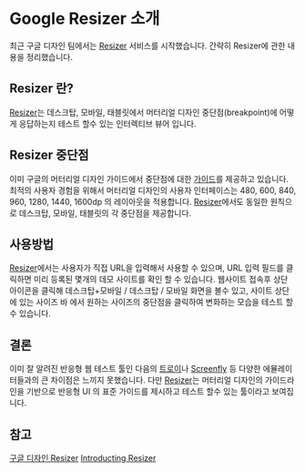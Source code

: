 # Google Resizer 소개

최근 구글 디자인 팀에서는 [Resizer](http://design.google.com/resizer/) 서비스를 시작했습니다. 간략히 Resizer에 관한 내용을 정리했습니다. 

## Resizer 란?

[Resizer](http://design.google.com/resizer/)는 데스크탑, 모바일, 태블릿에서 머터리얼 디자인 중단점(breakpoint)에 어떻게 응답하는지 테스트 할수 있는 인터렉티브 뷰어 입니다. 

## Resizer 중단점

이미 구글의 머터리얼 디자인 가이드에서 중단점에 대한 [가이드](https://www.google.com/design/spec/layout/responsive-ui.html)를 제공하고 있습니다. 최적의 사용자 경험을 위해서 머터리얼 디자인의 사용자 인터페이스는 480, 600, 840, 960, 1280, 1440, 1600dp 의 레이아웃을 적용합니다. 
[Resizer](http://design.google.com/resizer/)에서도 동일한 원칙으로 데스크탑, 모바일, 태블릿의 각 중단점을 제공합니다. 

## 사용방법

[Resizer](http://design.google.com/resizer/)에서는 사용자가 직접 URL을 입력해서 사용할 수 있으며, URL 입력 필드를 클릭하면 미리 등록된 몇개의 데모 사이트를 확인 할 수 있습니다. 
웹사이트 접속후 상단 아이콘을 클릭해 데스크탑+모바일 / 데스크탑 / 모바일 화면을 볼수 있고, 사이트 상단에 있는 사이즈 바 에서 원하는 사이즈의 중단점을 클릭하여 변화하는 모습을 테스트 할 수 있습니다. 

## 결론

이미 잘 알려진 반응형 웹 테스트 툴인 다음의 [트로이](http://troy.labs.daum.net/)나 [Screenfly](http://quirktools.com/screenfly/) 등 다양한 에뮬레이터들과의 큰 차이점은 느끼지 못했습니다. 다만 [Resizer](http://design.google.com/resizer/)는 머터리얼 디자인의 가이드라인을 기반으로 반응형 UI 의 표준 가이드를 제시하고 테스트 할수 있는 툴이라고 보여집니다. 

## 참고
[구글 디자인 Resizer](%5BResizer%5D%28http://design.google.com/resizer/%29)
[Introducting Resizer](https://design.google.com/articles/introducing-resizer/)
